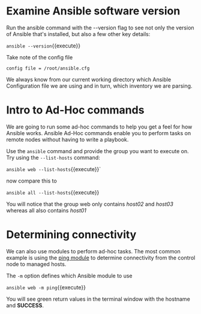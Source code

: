 # Examine Ansible software version

Run the ansible command with the --version flag to see not only the version of Ansible that's installed, but also a few other key details:

`ansible --version`{{execute}}

Take note of the config file
```
config file = /root/ansible.cfg
```

We always know from our current working directory which Ansible Configuration file we are using and in turn, which inventory we are parsing.

# Intro to Ad-Hoc commands

We are going to run some ad-hoc commands to help you get a feel for how Ansible works.  Ansible Ad-Hoc commands enable you to perform tasks on remote nodes without having to write a playbook.  

Use the `ansible` command and provide the group you want to execute on.  Try using the `--list-hosts` command:  

`ansible web --list-hosts`{{execute}}`

now compare this to

`ansible all --list-hosts`{{execute}}

You will notice that the group web only contains *host02* and *host03* whereas all also contains *host01*

# Determining	connectivity

We can also use modules to perform ad-hoc tasks.  The most common example is using the [ping module](https://docs.ansible.com/ansible/latest/modules/ping_module.html) to determine connectivity from the control node to managed hosts.

The `-m` option defines which Ansible module to use

`ansible web -m ping`{{execute}}

You will see green return values in the terminal window with the hostname and **SUCCESS**.
